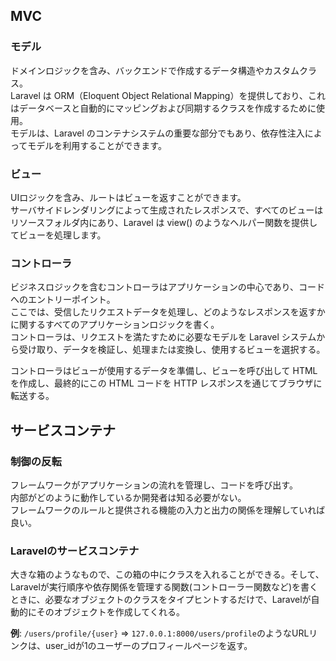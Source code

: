 ## MVC

### モデル
ドメインロジックを含み、バックエンドで作成するデータ構造やカスタムクラス。  
Laravel は ORM（Eloquent Object Relational Mapping）を提供しており、これはデータベースと自動的にマッピングおよび同期するクラスを作成するために使用。  
モデルは、Laravel のコンテナシステムの重要な部分でもあり、依存性注入によってモデルを利用することができます。

### ビュー
UIロジックを含み、ルートはビューを返すことができます。  
サーバサイドレンダリングによって生成されたレスポンスで、すべてのビューはリソースフォルダ内にあり、Laravel は view() のようなヘルパー関数を提供してビューを処理します。


### コントローラ

ビジネスロジックを含むコントローラはアプリケーションの中心であり、コードへのエントリーポイント。  
ここでは、受信したリクエストデータを処理し、どのようなレスポンスを返すかに関するすべてのアプリケーションロジックを書く。  
コントローラは、リクエストを満たすために必要なモデルを Laravel システムから受け取り、データを検証し、処理または変換し、使用するビューを選択する。

コントローラはビューが使用するデータを準備し、ビューを呼び出して HTML を作成し、最終的にこの HTML コードを HTTP レスポンスを通じてブラウザに転送する。


## サービスコンテナ
### 制御の反転
フレームワークがアプリケーションの流れを管理し、コードを呼び出す。  
内部がどのように動作しているか開発者は知る必要がない。  
フレームワークのルールと提供される機能の入力と出力の関係を理解していれば良い。  

### Laravelのサービスコンテナ
大きな箱のようなもので、この箱の中にクラスを入れることができる。そして、Laravelが実行順序や依存関係を管理する関数(コントローラー関数など)を書くときに、必要なオブジェクトのクラスをタイプヒントするだけで、Laravelが自動的にそのオブジェクトを作成してくれる。  

**例**: `/users/profile/{user}` => `127.0.0.1:8000/users/profile`のようなURLリンクは、user_idが1のユーザーのプロフィールページを返す。